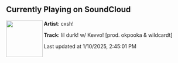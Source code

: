 ## Currently Playing on SoundCloud

[<img align="left" width="100" src="https://i1.sndcdn.com/artworks-74Xskz8H5mCEwYai-iMSpNA-t500x500.jpg">](https://soundcloud.com/cxsh_b/lil-durk-w-kevvo-prod-okpooka-wildcardt?in=saxurn/sets/phong-daddy)

**Artist**: cxsh! 

**Track**: lil durk! w/ Kevvo! [prod. okpooka & wildcardt]

Last updated at 1/10/2025, 2:45:01 PM
